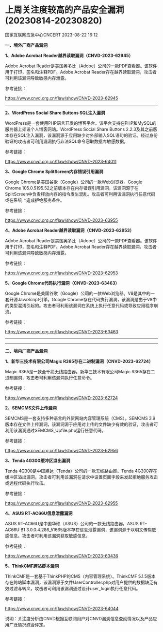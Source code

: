 #  上周关注度较高的产品安全漏洞(20230814-20230820)   
 国家互联网应急中心CNCERT   2023-08-22 16:12  
  
**一、境外厂商产品漏洞**  
  
**1、Adobe Acrobat Reader越界读取漏洞（CNVD-2023-62945）**  
  
Adobe Acrobat Reader是美国奥多比（Adobe）公司的一款PDF查看器。该软件用于打印，签名和注释PDF。Adobe Acrobat Reader存在越界读取漏洞，攻击者可利用该漏洞导致敏感内存泄露。  
  
参考链接：  
  
https://www.cnvd.org.cn/flaw/show/CNVD-2023-62945   
****  
  
**2、WordPress Social Share Buttons SQL注入漏洞**  
  
WordPress是一套使用PHP语言开发的博客平台。该平台支持在PHP和MySQL的服务器上架设个人博客网站。WordPress Social Share Buttons 2.2.3及其之前版本存在SQL注入漏洞，该漏洞源于应用缺少对外部输入SQL语句的验证。经过身份验证的攻击者可利用漏洞执行非法SQL命令窃取数据库敏感数据。  
  
参考链接：  
  
https://www.cnvd.org.cn/flaw/show/CNVD-2023-64011  
  
**3、Google Chrome SplitScreen内存错误引用漏洞**  
  
Google Chrome是美国谷歌（Google）公司的一款Web浏览器。Google Chrome 105.0.5195.52之前版本存在内存错误引用漏洞，该漏洞源于在SplitScreen中负责释放内存的指令发生混乱。攻击者可利用该漏洞执行任意代码或在系统上造成拒绝服务条件。  
  
参考链接：  
  
https://www.cnvd.org.cn/flaw/show/CNVD-2023-63955  
  
**4、Adobe Acrobat Reader越界读取漏洞（CNVD-2023-62953）**  
  
Adobe Acrobat Reader是美国奥多比（Adobe）公司的一款PDF查看器。该软件用于打印，签名和注释PDF。Adobe Acrobat Reader存在越界读取漏洞，攻击者可利用该漏洞导致敏感内存泄露。  
  
参考链接：  
  
https://www.cnvd.org.cn/flaw/show/CNVD-2023-62953  
  
**5、Google Chrome代码执行漏洞（CNVD-2023-63463）**  
  
Google Chrome是美国谷歌（Google）公司的一款Web浏览器。V8是其中的一套开源JavaScript引擎。Google Chrome存在代码执行漏洞，该漏洞是由于V8中的类型混淆引起的。攻击者可利用该漏洞在系统上执行任意代码或导致应用程序崩溃。  
  
参考链接：  
  
https://www.cnvd.org.cn/flaw/show/CNVD-2023-63463  
****  
  
****  
**二、境内厂商产品漏洞**  
  
**1、新华三技术有限公司Magic R365存在二进制漏洞（CNVD-2023-62724）**  
  
Magic R365是一款全千兆无线路由器。新华三技术有限公司Magic R365存在二进制漏洞，攻击者可利用该漏洞执行任意命令。  
  
参考链接：  
  
https://www.cnvd.org.cn/flaw/show/CNVD-2023-62724  
  
**2、SEMCMS文件上传漏洞**  
  
SEMCMS是一套支持多种语言的外贸网站内容管理系统（CMS）。SEMCMS 3.9版本存在文件上传漏洞，该漏洞源于应用对上传的文件缺少有效的验证，攻击者可利用该漏洞通过SEMCMS_Upfile.php运行任意代码。  
  
参考链接：  
  
https://www.cnvd.org.cn/flaw/show/CNVD-2023-62956  
  
**3、Tenda 4G300缓冲区溢出漏洞**  
  
Tenda 4G300是中国腾达（Tenda）公司的一款无线路由器。Tenda 4G300存在缓冲区溢出漏洞，攻击者可利用该漏洞在请求中设置页面字段来发起拒绝服务攻击或远程代码执行攻击。  
  
参考链接：  
  
https://www.cnvd.org.cn/flaw/show/CNVD-2023-62955  
  
**4、ASUS RT-AC66U信息泄露漏洞**  
  
ASUS RT-AC66U是中国华硕（ASUS）公司的一款无线路由器。ASUS RT-AC66U B1 3.0.0.4.286_51665版本存在信息泄露漏洞，该漏洞源于以明文传输敏感信息。攻击者可利用该漏洞获取敏感信息。  
  
参考链接：  
  
https://www.cnvd.org.cn/flaw/show/CNVD-2023-63436  
  
**5、ThinkCMF跨站脚本漏洞**  
  
ThinkCMF是一套基于ThinkPHP的CMS（内容管理系统）。ThinkCMF 5.1.5版本存在跨站脚本漏洞，该漏洞源于文件UserController.php对用户提供的数据缺乏有效过滤与转义，攻击者可利用该漏洞通过设计user_login执行任意代码。  
  
参考链接：  
  
https://www.cnvd.org.cn/flaw/show/CNVD-2023-64044  
  
  
说明：关注度分析由CNVD根据互联网用户对CNVD漏洞信息查阅情况以及产品应用广泛情况综合评定。  
  
